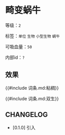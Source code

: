 # 畸变蜗牛

等级：`2`

标签：`单位` `生物` `小型生物` `蜗牛`

可吸血量：`50`

内部id：`?`

## 效果

{{#include 词条.md:粘稠}}

{{#include 词条.md:双生}}

## CHANGELOG

- [0.1.0] 引入
